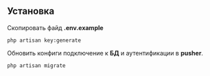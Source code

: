 ## Установка

Скопировать файд **.env.example**

`php artisan key:generate`

Обновить конфиги подключение к **БД** и аутентификации в **pusher**.

`php artisan migrate`
